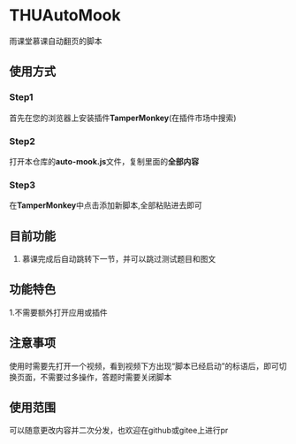 # THUAutoMook
雨课堂慕课自动翻页的脚本

## 使用方式

### Step1

首先在您的浏览器上安装插件**TamperMonkey**(在插件市场中搜索)

### Step2

打开本仓库的**auto-mook.js**文件，复制里面的**全部内容**

### Step3

在**TamperMonkey**中点击添加新脚本,全部粘贴进去即可

## 目前功能

1. 慕课完成后自动跳转下一节，并可以跳过测试题目和图文

## 功能特色

1.不需要额外打开应用或插件

## 注意事项

使用时需要先打开一个视频，看到视频下方出现“脚本已经启动”的标语后，即可切换页面，不需要过多操作，答题时需要关闭脚本

## 使用范围

可以随意更改内容并二次分发，也欢迎在github或gitee上进行pr

